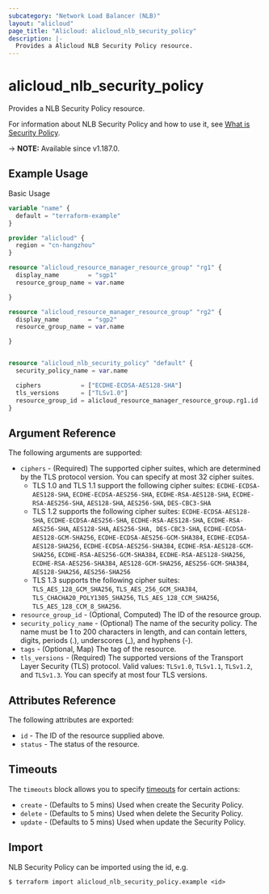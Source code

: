 ```yaml
---
subcategory: "Network Load Balancer (NLB)"
layout: "alicloud"
page_title: "Alicloud: alicloud_nlb_security_policy"
description: |-
  Provides a Alicloud NLB Security Policy resource.
---
```


# alicloud_nlb_security_policy

Provides a NLB Security Policy resource. 

For information about NLB Security Policy and how to use it, see [What is Security Policy](https://www.alibabacloud.com/help/en/server-load-balancer/latest/createsecuritypolicy-nlb).

-> **NOTE:** Available since v1.187.0.

## Example Usage

Basic Usage

```terraform
variable "name" {
  default = "terraform-example"
}

provider "alicloud" {
  region = "cn-hangzhou"
}

resource "alicloud_resource_manager_resource_group" "rg1" {
  display_name        = "sgp1"
  resource_group_name = var.name

}

resource "alicloud_resource_manager_resource_group" "rg2" {
  display_name        = "sgp2"
  resource_group_name = var.name

}


resource "alicloud_nlb_security_policy" "default" {
  security_policy_name = var.name

  ciphers           = ["ECDHE-ECDSA-AES128-SHA"]
  tls_versions      = ["TLSv1.0"]
  resource_group_id = alicloud_resource_manager_resource_group.rg1.id
}
```

## Argument Reference

The following arguments are supported:
* `ciphers` - (Required) The supported cipher suites, which are determined by the TLS protocol version. You can specify at most 32 cipher suites.
  - TLS 1.0 and TLS 1.1 support the following cipher suites: `ECDHE-ECDSA-AES128-SHA`, `ECDHE-ECDSA-AES256-SHA`, `ECDHE-RSA-AES128-SHA`, `ECDHE-RSA-AES256-SHA`, `AES128-SHA`, `AES256-SHA`, `DES-CBC3-SHA`
  - TLS 1.2 supports the following cipher suites: `ECDHE-ECDSA-AES128-SHA`, `ECDHE-ECDSA-AES256-SHA`, `ECDHE-RSA-AES128-SHA`, `ECDHE-RSA-AES256-SHA`, `AES128-SHA`, `AES256-SHA, DES-CBC3-SHA`, `ECDHE-ECDSA-AES128-GCM-SHA256`, `ECDHE-ECDSA-AES256-GCM-SHA384`, `ECDHE-ECDSA-AES128-SHA256`, `ECDHE-ECDSA-AES256-SHA384`, `ECDHE-RSA-AES128-GCM-SHA256`, `ECDHE-RSA-AES256-GCM-SHA384`, `ECDHE-RSA-AES128-SHA256`, `ECDHE-RSA-AES256-SHA384`, `AES128-GCM-SHA256`, `AES256-GCM-SHA384`, `AES128-SHA256`, `AES256-SHA256`
  - TLS 1.3 supports the following cipher suites: `TLS_AES_128_GCM_SHA256`, `TLS_AES_256_GCM_SHA384`, `TLS_CHACHA20_POLY1305_SHA256`, `TLS_AES_128_CCM_SHA256`, `TLS_AES_128_CCM_8_SHA256`.
* `resource_group_id` - (Optional, Computed) The ID of the resource group.
* `security_policy_name` - (Optional) The name of the security policy. The name must be 1 to 200 characters in length, and can contain letters, digits, periods (.), underscores (_), and hyphens (-).
* `tags` - (Optional, Map) The tag of the resource.
* `tls_versions` - (Required) The supported versions of the Transport Layer Security (TLS) protocol. Valid values: `TLSv1.0`, `TLSv1.1`, `TLSv1.2`, and `TLSv1.3`. You can specify at most four TLS versions.

## Attributes Reference

The following attributes are exported:
* `id` - The ID of the resource supplied above.
* `status` - The status of the resource.

## Timeouts

The `timeouts` block allows you to specify [timeouts](https://www.terraform.io/docs/configuration-0-11/resources.html#timeouts) for certain actions:
* `create` - (Defaults to 5 mins) Used when create the Security Policy.
* `delete` - (Defaults to 5 mins) Used when delete the Security Policy.
* `update` - (Defaults to 5 mins) Used when update the Security Policy.

## Import

NLB Security Policy can be imported using the id, e.g.

```shell
$ terraform import alicloud_nlb_security_policy.example <id>
```